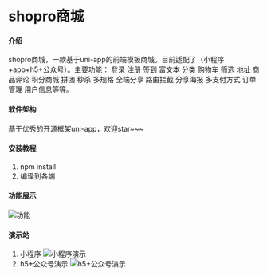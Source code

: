 # shopro商城

#### 介绍
shopro商城，一款基于uni-app的前端模板商城。目前适配了（小程序+app+h5+公众号）。主要功能： 登录 注册 签到 富文本 分类 购物车 筛选 地址 商品评论 积分商城 拼团 秒杀 多规格 全端分享 路由拦截 分享海报 多支付方式 订单管理 用户信息等等。


#### 软件架构
基于优秀的开源框架uni-app，欢迎star~~~


#### 安装教程

1.  npm install
2.  编译到各端



#### 功能展示
![功能](https://images.gitee.com/uploads/images/2020/0609/125548_516e0997_2264724.jpeg "1591678483(1).jpg")

#### 演示站
1. 小程序
![小程序演示](https://images.gitee.com/uploads/images/2020/0609/130509_ecc89ccc_2264724.jpeg "在这里输入图片标题")
2. h5+公众号演示
![h5+公众号演示](https://images.gitee.com/uploads/images/2020/0609/130458_c46521d0_2264724.png "dffff.png")
